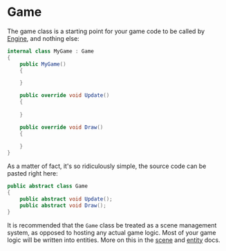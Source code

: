 # Game
The game class is a starting point for your game code to be called by [Engine](engine.md), and nothing else:

```csharp
internal class MyGame : Game
{
	public MyGame()
	{

	}

	public override void Update()
	{
		
	}

	public override void Draw()
	{
		
	}
}
```

As a matter of fact, it's so ridiculously simple, the source code can be pasted right here:

```csharp
public abstract class Game
{
	public abstract void Update();
	public abstract void Draw();
}
```

It is recommended that the `Game` class be treated as a scene management system, as opposed to hosting any actual game logic. Most of your game logic will be written into entities. More on this in the [scene](scene.md) and [entity](entity.md) docs.